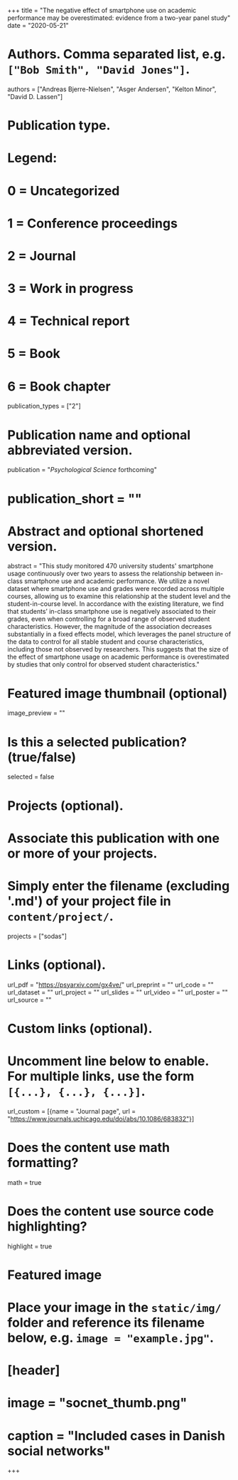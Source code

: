 +++
title = "The negative effect of smartphone use on academic performance may be overestimated: evidence from a two-year panel study"
date = "2020-05-21"

# Authors. Comma separated list, e.g. `["Bob Smith", "David Jones"]`.
authors = ["Andreas Bjerre-Nielsen", "Asger Andersen", "Kelton Minor", "David D. Lassen"]

# Publication type.
# Legend:
# 0 = Uncategorized
# 1 = Conference proceedings
# 2 = Journal
# 3 = Work in progress
# 4 = Technical report
# 5 = Book
# 6 = Book chapter
publication_types = ["2"]

# Publication name and optional abbreviated version.
publication = "*Psychological Science* forthcoming"
# publication_short = ""

# Abstract and optional shortened version.
abstract = "This study monitored 470 university students' smartphone usage continuously over two years to assess the relationship between in-class smartphone use and academic performance. We utilize a novel dataset where smartphone use and grades were recorded across multiple courses, allowing us to examine this relationship at the student level and the student-in-course level. In accordance with the existing literature, we find that students’ in-class smartphone use is negatively associated to their grades, even when controlling for a broad range of observed student characteristics. However, the magnitude of the association decreases substantially in a fixed effects model, which leverages the panel structure of the data to control for all stable student and course characteristics, including those not observed by researchers. This suggests that the size of the effect of smartphone usage on academic performance is overestimated by studies that only control for observed student characteristics."

# Featured image thumbnail (optional)
image_preview = ""

# Is this a selected publication? (true/false)
selected = false

# Projects (optional).
#   Associate this publication with one or more of your projects.
#   Simply enter the filename (excluding '.md') of your project file in `content/project/`.
projects = ["sodas"]

# Links (optional).
url_pdf = "https://psyarxiv.com/gx4ve/"
url_preprint = ""
url_code = ""
url_dataset = ""
url_project = ""
url_slides = ""
url_video = ""
url_poster = ""
url_source = ""

# Custom links (optional).
#   Uncomment line below to enable. For multiple links, use the form `[{...}, {...}, {...}]`.
url_custom = [{name = "Journal page", url = "https://www.journals.uchicago.edu/doi/abs/10.1086/683832"}]

# Does the content use math formatting?
math = true

# Does the content use source code highlighting?
highlight = true

# Featured image
# Place your image in the `static/img/` folder and reference its filename below, e.g. `image = "example.jpg"`.
# [header]
# image = "socnet_thumb.png"
# caption = "Included cases in Danish social networks"

+++
